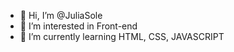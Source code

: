 - 👋 Hi, I’m @JuliaSole
- 👀 I’m interested in Front-end
- 🌱 I’m currently learning HTML, CSS, JAVASCRIPT

<!---
JuliaSole/JuliaSole is a ✨ special ✨ repository because its `README.md` (this file) appears on your GitHub profile.
You can click the Preview link to take a look at your changes.
--->
